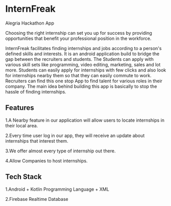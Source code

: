 # InternFreak
Alegria Hackathon App

Choosing the right internship can set you up for success by providing opportunities that benefit your professional position in the workforce. 

InternFreak facilitates finding internships and jobs according to a person's defined skills and interests. 
It is an android application build to bridge the gap between the recruiters and students. The Students can apply with various skill sets like programming, video editing, marketing, sales and lot more. Students can easily apply for internships with few clicks and also look for internships nearby them so that they can easily commute to work. Recruiters can find this one stop App to find talent for various roles in their company.
The main idea behind building this app is basically to stop the hassle of finding internships.





## Features

1.A Nearby feature in our application will allow users to locate internships in their local area.

2.Every time user log in our app, they will receive an update about internships that interest them.

3.We offer almost every type of internship out there. 

4.Allow Companies to host internships.



## Tech Stack

1.Android + Kotlin Programming Language + XML

2.Firebase Realtime Database









